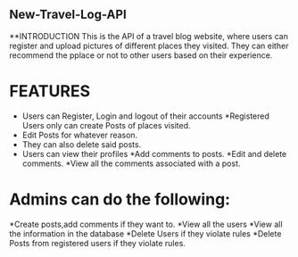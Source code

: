 ## New-Travel-Log-API
**INTRODUCTION
This is the API of a travel blog website, where users can register and upload pictures of different places they visited.
They can either recommend the pplace or not to other users based on their experience.

# FEATURES
* Users can Register, Login and logout of their accounts
*Registered Users only can create Posts of places visited.
* Edit Posts for whatever reason.
* They can also delete said posts. 
* Users can view their profiles
*Add comments to posts.
*Edit and delete comments.
*View all the comments associated with a post.
# Admins can do the following:
*Create posts,add comments if they want to.
*View all the users
*View all the information in the database
*Delete Users if they violate rules
*Delete Posts from registered users if they violate rules.
